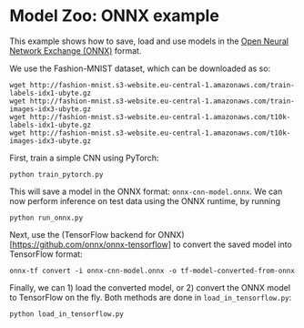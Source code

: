 # Model Zoo: ONNX example 

This example shows how to save, load and use models in the 
[Open Neural Network Exchange (ONNX)](onnx.ai) format.

We use the Fashion-MNIST dataset, which can be downloaded as so:
```
wget http://fashion-mnist.s3-website.eu-central-1.amazonaws.com/train-labels-idx1-ubyte.gz
wget http://fashion-mnist.s3-website.eu-central-1.amazonaws.com/train-images-idx3-ubyte.gz
wget http://fashion-mnist.s3-website.eu-central-1.amazonaws.com/t10k-labels-idx1-ubyte.gz
wget http://fashion-mnist.s3-website.eu-central-1.amazonaws.com/t10k-images-idx3-ubyte.gz
```

First, train a simple CNN using PyTorch:

```
python train_pytorch.py
```

This will save a model in the ONNX format: `onnx-cnn-model.onnx`.
We can now perform inference on test data using the ONNX runtime, by running

```
python run_onnx.py
```

Next, use the (TensorFlow backend for ONNX)[https://github.com/onnx/onnx-tensorflow]
to convert the saved model into TensorFlow format:

```
onnx-tf convert -i onnx-cnn-model.onnx -o tf-model-converted-from-onnx
```

Finally, we can 1) load the converted model, or 2) convert the ONNX model to
TensorFlow on the fly. Both methods are done in `load_in_tensorflow.py`:
```
python load_in_tensorflow.py
```
